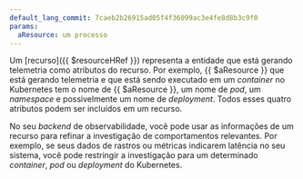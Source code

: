 ```yaml
---
default_lang_commit: 7caeb2b26915ad05f4f36099ac3e4fe8d8b3c9f0
params:
  aResource: um processo
---
```


Um [recurso]({{ $resourceHRef }}) representa a entidade que está gerando
telemetria como atributos do recurso. Por exemplo, {{ $aResource }} que está
gerando telemetria e que está sendo executado em um _container_ no Kubernetes
tem o nome de {{ $aResource }}, um nome de _pod_, um _namespace_ e
possivelmente um nome de _deployment_. Todos esses quatro atributos podem ser
incluídos em um recurso.

No seu _backend_ de observabilidade, você pode usar as informações de um recurso
para refinar a investigação de comportamentos relevantes. Por exemplo, se seus
dados de rastros ou métricas indicarem latência no seu sistema, você pode
restringir a investigação para um determinado _container_, _pod_ ou _deployment_
do Kubernetes.
